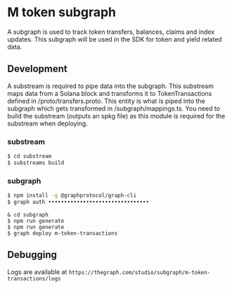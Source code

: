 # M token subgraph

A subgraph is used to track token transfers, balances, claims and index updates. This subgraph will be used in the SDK for token and yield related data.

## Development
A substream is required to pipe data into the subgraph. This substream maps data from a Solana block and transforms it to TokenTransactions defined in /proto/transfers.proto. This entity is what is piped into the subgraph which gets transformed in /subgraph/mappings.ts. You need to build the substream (outputs an spkg file) as this module is required for the substream when deploying.

### substream
```bash
$ cd substream
$ substreams build
```

### subgraph
```bash
$ npm install -g @graphprotocol/graph-cli
$ graph auth ••••••••••••••••••••••••••••••••
```
```
& cd subgraph
$ npm run generate
$ npm run generate
$ graph deploy m-token-transactions
```

## Debugging
Logs are available at `https://thegraph.com/studio/subgraph/m-token-transactions/logs`
